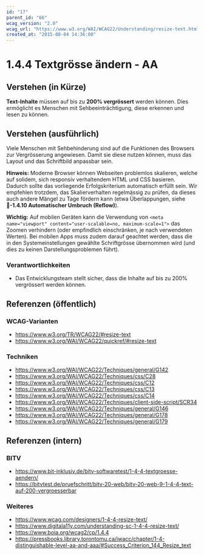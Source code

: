 ```yaml
---
id: "17"
parent_id: "66"
wcag_version: "2.0"
wcag_url: "https://www.w3.org/WAI/WCAG22/Understanding/resize-text.html"
created_at: "2015-08-04 14:36:00"
---
```


# 1.4.4 Textgrösse ändern - AA

## Verstehen (in Kürze)

**Text-Inhalte** müssen auf bis zu **200% vergrössert** werden können. Dies ermöglicht es Menschen mit Sehbeeinträchtigung, diese erkennen und lesen zu können.

## Verstehen (ausführlich)

Viele Menschen mit Sehbehinderung sind auf die Funktionen des Browsers zur Vergrösserung angewiesen. Damit sie diese nutzen können, muss das Layout und das Schriftbild anpassbar sein.

**Hinweis:** Moderne Browser können Webseiten problemlos skalieren, welche auf solidem, sich responsiv verhaltendem HTML und CSS basieren. Dadurch sollte das vorliegende Erfolgskriterium automatisch erfüllt sein. Wir empfehlen trotzdem, das Skalierverhalten regelmässig zu prüfen, da dieses auch andere Mängel zu Tage fördern kann (etwa Überlappungen, siehe **📜-1.4.10 Automatischer Umbruch (Reflow)**).

**Wichtig:** Auf mobilen Geräten kann die Verwendung von `<meta name="viewport" content="user-scalable=no, maximum-scale=1">` das Zoomen verhindern (oder empfindlich einschränken, je nach verwendeten Werten). Bei mobilen Apps muss zudem darauf geachtet werden, dass die in den Systemeinstellungen gewählte Schriftgrösse übernommen wird (und dies zu keinen Darstellungsproblemen führt).

### Verantwortlichkeiten

- Das Entwicklungsteam stellt sicher, dass die Inhalte auf bis zu 200% vergrössert werden können.

## Referenzen (öffentlich)

### WCAG-Varianten
- <https://www.w3.org/TR/WCAG22/#resize-text>
- <https://www.w3.org/WAI/WCAG22/quickref/#resize-text>

### Techniken
- <https://www.w3.org/WAI/WCAG22/Techniques/general/G142>
- <https://www.w3.org/WAI/WCAG22/Techniques/css/C28>
- <https://www.w3.org/WAI/WCAG22/Techniques/css/C12>
- <https://www.w3.org/WAI/WCAG22/Techniques/css/C13>
- <https://www.w3.org/WAI/WCAG22/Techniques/css/C14>
- <https://www.w3.org/WAI/WCAG22/Techniques/client-side-script/SCR34>
- <https://www.w3.org/WAI/WCAG22/Techniques/general/G146>
- <https://www.w3.org/WAI/WCAG22/Techniques/general/G178>
- <https://www.w3.org/WAI/WCAG22/Techniques/general/G179>

## Referenzen (intern)

### BITV
- <https://www.bit-inklusiv.de/bitv-softwaretest/1-4-4-textgroesse-aendern/>
- <https://bitvtest.de/pruefschritt/bitv-20-web/bitv-20-web-9-1-4-4-text-auf-200-vergroesserbar>

### Weiteres
- <https://www.wcag.com/designers/1-4-4-resize-text/>
- <https://www.digitala11y.com/understanding-sc-1-4-4-resize-text/>
- <https://www.boia.org/wcag2/cp/1.4.4>
- <https://pressbooks.library.torontomu.ca/iwacc/chapter/1-4-distinguishable-level-aa-and-aaa/#Success_Criterion_144_Resize_text>